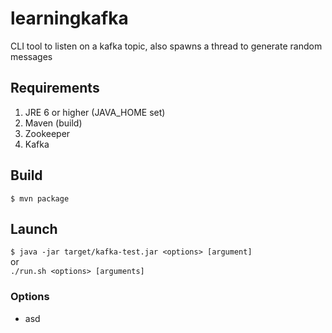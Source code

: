 # learningkafka
CLI tool to listen on a kafka topic, also spawns a thread to generate random messages

## Requirements
1. JRE 6 or higher (JAVA_HOME set)
2. Maven (build)
4. Zookeeper
3. Kafka

## Build
`$ mvn package`

## Launch 
`$ java -jar target/kafka-test.jar <options> [argument]`  
or  
`./run.sh <options> [arguments]`

### Options
- asd
